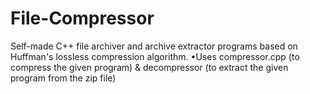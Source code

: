 # File-Compressor
Self-made C++ file archiver and archive extractor programs based on Huffman's lossless compression algorithm.  •Uses compressor.cpp (to compress the given program) &amp; decompressor (to extract the given program from the zip file)
